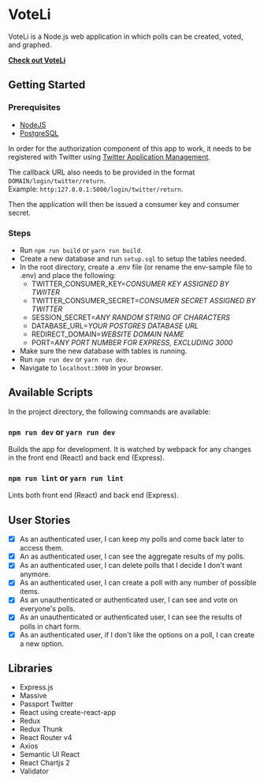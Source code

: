 # VoteLi

VoteLi is a Node.js web application in which polls can be created, voted, and graphed.

[**Check out VoteLi**](https://voteli.herokuapp.com/)

## Getting Started

### Prerequisites

- [NodeJS](https://nodejs.org)
- [PostgreSQL](https://www.postgresql.org/)

In order for the authorization component of this app to work, it needs to be registered with Twitter using [Twitter Application Management](https://apps.twitter.com/).

The callback URL also needs to be provided in the format `DOMAIN/login/twitter/return`. <br>
Example: `http:127.0.0.1:5000/login/twitter/return`.

Then the application will then be issued a consumer key and consumer secret.

### Steps
- Run `npm run build` or `yarn run build`.
- Create a new database and run `setup.sql` to setup the tables needed.
- In the root directory, create a .env file (or rename the env-sample file to .env) and place the following:
  - TWITTER_CONSUMER_KEY=*CONSUMER KEY ASSIGNED BY TWIITER*
  - TWITTER_CONSUMER_SECRET=*CONSUMER SECRET ASSIGNED BY TWITTER*
  - SESSION_SECRET=*ANY RANDOM STRING OF CHARACTERS*
  - DATABASE_URL=*YOUR POSTGRES DATABASE URL*
  - REDIRECT_DOMAIN=*WEBSITE DOMAIN NAME*
  - PORT=*ANY PORT NUMBER FOR EXPRESS, EXCLUDING 3000*
- Make sure the new database with tables is running.
- Run `npm run dev` or `yarn run dev`.
- Navigate to `localhost:3000` in your browser.


## Available Scripts

In the project directory, the following commands are available:

### `npm run dev` or `yarn run dev`

Builds the app for development. It is watched by webpack for any changes in the front end (React) and back end (Express).

### `npm run lint` or `yarn run lint`

Lints both front end (React) and back end (Express).

## User Stories
- [x] As an authenticated user, I can keep my polls and come back later to access them.
- [x] An as authenticated user, I can see the aggregate results of my polls.
- [x] As an authenticated user, I can delete polls that I decide I don't want anymore.
- [x] As an authenticated user, I can create a poll with any number of possible items.
- [x] As an unauthenticated or authenticated user, I can see and vote on everyone's polls.
- [x] As an unauthenticated or authenticated user, I can see the results of polls in chart form.
- [x] As an authenticated user, if I don't like the options on a poll, I can create a new option.

## Libraries
- Express.js
- Massive
- Passport Twitter
- React using create-react-app
- Redux
- Redux Thunk
- React Router v4
- Axios
- Semantic UI React
- React Chartjs 2
- Validator
